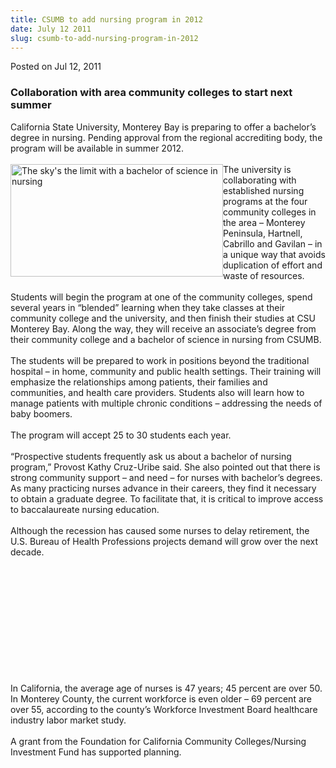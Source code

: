```yaml
---
title: CSUMB to add nursing program in 2012
date: July 12 2011
slug: csumb-to-add-nursing-program-in-2012
---
```





<span class="date">Posted on Jul 12, 2011    </span>
<h3>Collaboration with area community colleges to start next
summer&#xA0;</h3>
<p>California State University, Monterey Bay is preparing to offer
a bachelor&#x2019;s degree in nursing. Pending approval from the regional
accrediting body, the program will be available in summer
2012.<br>
<br>
<img alt="The sky&apos;s the limit with a bachelor of science in nursing" src="http://news.csumb.edu/sites/default/files/65/attachments/news/images/nursing_0.jpg" style="float:left; width:340px; height:180px">The university is
collaborating with established nursing programs at the four
community colleges in the area &#x2013; Monterey Peninsula, Hartnell,
Cabrillo and Gavilan &#x2013; in a unique way that avoids duplication of
effort and waste of resources.<br>
<br>
Students will begin the program at one of the community colleges,
spend several years in &#x201C;blended&#x201D; learning when they take classes at
their community college and the university, and then finish their
studies at CSU Monterey Bay. Along the way, they will receive an
associate&#x2019;s degree from their community college and a bachelor of
science in nursing from CSUMB.<br>
<br>
The students will be prepared to work in positions beyond the
traditional hospital &#x2013; in home, community and public health
settings. Their training will emphasize the relationships among
patients, their families and communities, and health care
providers. Students also will learn how to manage patients with
multiple chronic conditions &#x2013; addressing the needs of baby
boomers.<br>
<br>
The program will accept 25 to 30 students each year.<br>
<br>
&#x201C;Prospective students frequently ask us about a bachelor of nursing
program,&#x201D; Provost Kathy Cruz-Uribe said. She also pointed out that
there is strong community support &#x2013; and need &#x2013; for nurses with
bachelor&#x2019;s degrees. As many practicing nurses advance in their
careers, they find it necessary to obtain a graduate degree. To
facilitate that, it is critical to improve access to baccalaureate
nursing education.<br>
<br>
Although the recession has caused some nurses to delay retirement,
the U.S. Bureau of Health Professions projects demand will grow
over the next decade.</br></br></br></br></br></br></br></br></br></br></img></br></br></p>
<p>In California, the average age of nurses is 47 years; 45 percent
are over 50. In Monterey County, the current workforce is even
older &#x2013; 69 percent are over 55, according to the county&#x2019;s Workforce
Investment Board healthcare industry labor market study.<br>
<br>
A grant from the Foundation for California Community
Colleges/Nursing Investment Fund has supported planning.<br>
&#xA0;</br></br></br></p>





